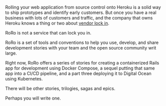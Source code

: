 Rolling your web application from source control onto Heroku is a solid way to ship prototypes and identify early customers. But once you have a real business with lots of customers and traffic, and the company that owns Heroku knows a thing or two about [vendor lock in](https://en.wikipedia.org/wiki/Vendor_lock-in).

RoRo is not a service that can lock you in. 

RoRo is a set of tools and conventions to help you use, develop, and share development stories with your team and the open source community writ large. 

Right now, RoRo offers a series of stories for creating a containerized Rails app for development using Docker Compose, a sequel putting that same app into a CI/CD pipeline, and a part three deploying it to Digital Ocean using Kubernetes. 

There will be other stories, trilogies, sagas and epics. 

Perhaps you will write one.